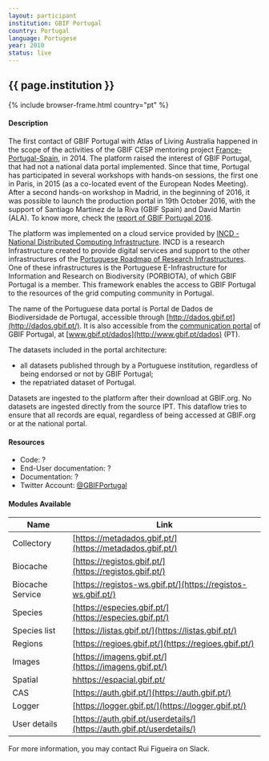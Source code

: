 ```yaml
---
layout: participant
institution: GBIF Portugal
country: Portugal
language: Portugese
year: 2010
status: live
---
```


## {{ page.institution }}

{% include browser-frame.html country="pt" %}

#### Description 

The first contact of GBIF Portugal with Atlas of Living Australia happened in the scope of the activities of the GBIF CESP mentoring project [France-Portugal-Spain](https://www.gbif.pt/node/187), in 2014. The platform raised the interest of GBIF Portugal, that had not a national data portal implemented. Since that time, Portugal has participated in several workshops with hands-on sessions, the first one in Paris, in 2015 (as a co-located event of the European Nodes Meeting). After a second hands-on workshop in Madrid, in the beginning of 2016, it was possible to launch the production portal in 19th October 2016, with the support of Santiago Martinez de la Riva (GBIF Spain) and David Martin (ALA). To know more, check the [report of GBIF Portugal 2016](http://www.gbif.pt/node/385).

The platform was implemented on a cloud service provided by [INCD - National Distributed Computing Infrastructure](https://www.incd.pt/). INCD is a research Infrastructure created to provide digital services and support to the other infrastructures of the [Portuguese Roadmap of Research Infrastructures](https://www.fct.pt/apoios/equipamento/roteiro/index.phtml.en). One of these infrastructures is the Portuguese E-Infrastructure for Information and Research on Biodiversity (PORBIOTA), of which GBIF Portugal is a member. This framework enables the access to GBIF Portugal to the resources of the grid computing community in Portugal.

The name of the Portuguese data portal is Portal de Dados de Biodiversidade de Portugal, accessible through [http://dados.gbif.pt](http://dados.gbif.pt/). It is also accessible from the [communication portal](http://www.gbif.pt/) of GBIF Portugal, at [www.gbif.pt/dados](http://www.gbif.pt/dados) (PT).

The datasets included in the portal architecture:
- all datasets published through by a Portuguese institution, regardless of being endorsed or not by GBIF Portugal;
- the repatriated dataset of Portugal.

Datasets are ingested to the platform after their download at GBIF.org. No datasets are ingested directly from the source IPT. This dataflow tries to ensure that all records are equal, regardless of being accessed at GBIF.org or at the national portal.

#### Resources

- Code: ? 
- End-User documentation: ?
- Documentation: ?
- Twitter Account: [@GBIFPortugal](https://twitter.com/GBIFPortugal)

#### Modules Available 

| Name             | Link                                                                   |
|------------------|------------------------------------------------------------------------|
| Collectory       | [https://metadados.gbif.pt/](https://metadados.gbif.pt/)               |
| Biocache         | [https://registos.gbif.pt/](https://registos.gbif.pt/)                 |
| Biocache Service | [https://registos-ws.gbif.pt/](https://registos-ws.gbif.pt/)           |
| Species          | [https://especies.gbif.pt/](https://especies.gbif.pt/)                 |
| Species list     | [https://listas.gbif.pt/](https://listas.gbif.pt/)                     |
| Regions          | [https://regioes.gbif.pt/](https://regioes.gbif.pt/)                   |
| Images           | [https://imagens.gbif.pt/](https://imagens.gbif.pt/)                   |
| Spatial          | [hhttps://espacial.gbif.pt/](https://espacial.gbif.pt/)                |
| CAS              | [https://auth.gbif.pt/](https://auth.gbif.pt/)                         |
| Logger           | [https://logger.gbif.pt/](https://logger.gbif.pt/)                     |
| User details     | [https://auth.gbif.pt/userdetails/](https://auth.gbif.pt/userdetails/) |


For more information, you may contact Rui Figueira on Slack.
